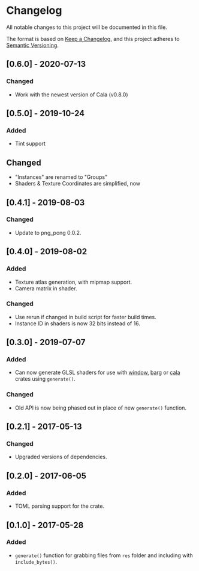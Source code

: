 # Changelog
All notable changes to this project will be documented in this file.

The format is based on [Keep a Changelog](https://keepachangelog.com/en/1.0.0/),
and this project adheres to [Semantic Versioning](https://code.plopgrizzly.com/semver/).

## [0.6.0] - 2020-07-13
### Changed
- Work with the newest version of Cala (v0.8.0)

## [0.5.0] - 2019-10-24
### Added
- Tint support

## Changed
- "Instances" are renamed to "Groups"
- Shaders & Texture Coordinates are simplified, now

## [0.4.1] - 2019-08-03
### Changed
- Update to png\_pong 0.0.2.

## [0.4.0] - 2019-08-02
### Added
- Texture atlas generation, with mipmap support.
- Camera matrix in shader.

### Changed
- Use rerun if changed in build script for faster build times.
- Instance ID in shaders is now 32 bits instead of 16.

## [0.3.0] - 2019-07-07
### Added
- Can now generate GLSL shaders for use with [window](https://crates.io/crates/window), [barg](https://crates.io/crates/barg) or [cala](https://crates.io/crates/cala) crates using `generate()`.

### Changed
- Old API is now being phased out in place of new `generate()` function.

## [0.2.1] - 2017-05-13
### Changed
- Upgraded versions of dependencies.

## [0.2.0] - 2017-06-05
### Added
- TOML parsing support for the crate.

## [0.1.0] - 2017-05-28
### Added
- `generate()` function for grabbing files from `res` folder and including with `include_bytes()`.
